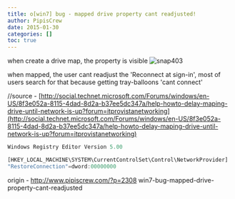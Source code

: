 ```yaml
---
title: o[win7] bug - mapped drive property cant readjusted!
author: PipisCrew
date: 2015-01-30
categories: []
toc: true
---
```


when create a drive map, the property is visible
![](https://www.pipiscrew.com/wp-content/uploads/2015/01/snap403.png "snap403")

when mapped, the user cant readjust the 'Reconnect at sign-in', most of users search for that because getting tray-balloons 'cant connect'

//source - [http://social.technet.microsoft.com/Forums/windows/en-US/8f3e052a-8115-4dad-8d2a-b37ee5dc347a/help-howto-delay-maping-drive-until-network-is-up?forum=itprovistanetworking](http://social.technet.microsoft.com/Forums/windows/en-US/8f3e052a-8115-4dad-8d2a-b37ee5dc347a/help-howto-delay-maping-drive-until-network-is-up?forum=itprovistanetworking)

```js
Windows Registry Editor Version 5.00

[HKEY_LOCAL_MACHINE\SYSTEM\CurrentControlSet\Control\NetworkProvider]
"RestoreConnection"=dword:00000000
```

origin - http://www.pipiscrew.com/?p=2308 win7-bug-mapped-drive-property-cant-readjusted